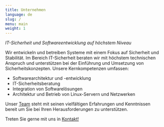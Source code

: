 ```yaml
---
title: Unternehmen
language: de
slug: /
menu: main
weight: 1
---
```


*IT-Sicherheit und Softwareentwicklung auf höchstem Niveau*

Wir entwickeln und betreiben Systeme mit einem Fokus auf Sicherheit und Stabilität. Im Bereich IT-Sicherheit beraten wir mit höchstem technischen Anspruch und unterstützen bei der Einführung und Umsetzung von Sicherheitskonzepten. Unsere Kernkompetenzen umfassen:

* Softwarearchitektur und -entwicklung
* IT-Sicherheitsberatung
* Integration von Softwarelösungen
* Architektur und Betrieb von Linux-Servern und Netzwerken 

Unser [Team](/de/team/) steht mit seinen vielfältigen Erfahrungen und Kenntnissen bereit um Sie bei Ihren Herausforderungen zu unterstützen.

Treten Sie gerne mit uns in [Kontakt!](/de/contact/)
